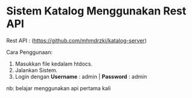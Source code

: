 # Sistem Katalog Menggunakan Rest API

Rest API : (https://github.com/mhmdrzki/katalog-server)

Cara Penggunaan:
1. Masukkan file kedalam htdocs.
2. Jalankan Sistem.
3. Login dengan <b>Username</b> : admin | <b>Password</b> : admin

nb: belajar menggunakan api pertama kali
